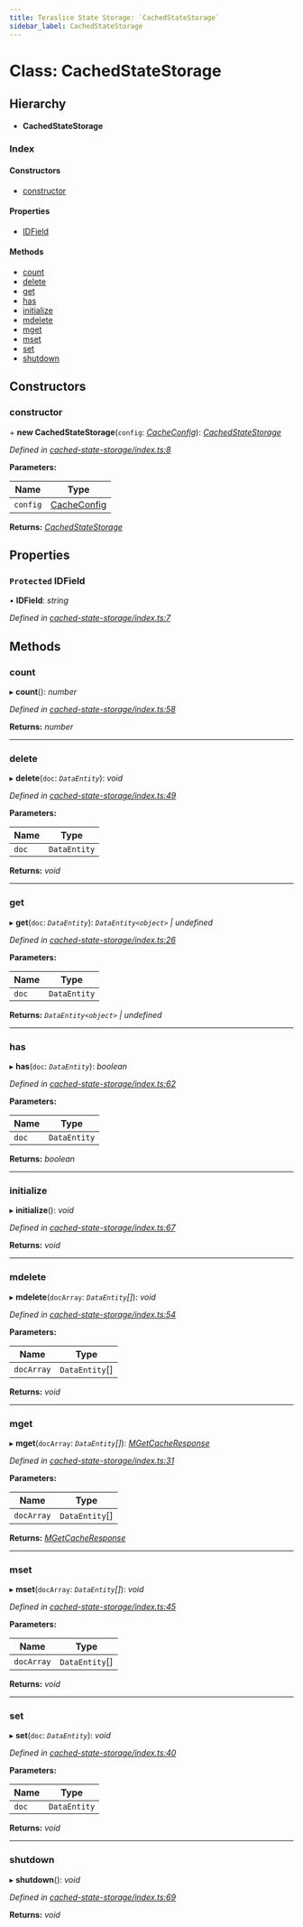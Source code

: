 ```yaml
---
title: Teraslice State Storage: `CachedStateStorage`
sidebar_label: CachedStateStorage
---
```


# Class: CachedStateStorage

## Hierarchy

* **CachedStateStorage**

### Index

#### Constructors

* [constructor](cachedstatestorage.md#constructor)

#### Properties

* [IDField](cachedstatestorage.md#protected-idfield)

#### Methods

* [count](cachedstatestorage.md#count)
* [delete](cachedstatestorage.md#delete)
* [get](cachedstatestorage.md#get)
* [has](cachedstatestorage.md#has)
* [initialize](cachedstatestorage.md#initialize)
* [mdelete](cachedstatestorage.md#mdelete)
* [mget](cachedstatestorage.md#mget)
* [mset](cachedstatestorage.md#mset)
* [set](cachedstatestorage.md#set)
* [shutdown](cachedstatestorage.md#shutdown)

## Constructors

###  constructor

\+ **new CachedStateStorage**(`config`: *[CacheConfig](../interfaces/cacheconfig.md)*): *[CachedStateStorage](cachedstatestorage.md)*

*Defined in [cached-state-storage/index.ts:8](https://github.com/terascope/teraslice/blob/a3992c27/packages/teraslice-state-storage/src/cached-state-storage/index.ts#L8)*

**Parameters:**

Name | Type |
------ | ------ |
`config` | [CacheConfig](../interfaces/cacheconfig.md) |

**Returns:** *[CachedStateStorage](cachedstatestorage.md)*

## Properties

### `Protected` IDField

• **IDField**: *string*

*Defined in [cached-state-storage/index.ts:7](https://github.com/terascope/teraslice/blob/a3992c27/packages/teraslice-state-storage/src/cached-state-storage/index.ts#L7)*

## Methods

###  count

▸ **count**(): *number*

*Defined in [cached-state-storage/index.ts:58](https://github.com/terascope/teraslice/blob/a3992c27/packages/teraslice-state-storage/src/cached-state-storage/index.ts#L58)*

**Returns:** *number*

___

###  delete

▸ **delete**(`doc`: *`DataEntity`*): *void*

*Defined in [cached-state-storage/index.ts:49](https://github.com/terascope/teraslice/blob/a3992c27/packages/teraslice-state-storage/src/cached-state-storage/index.ts#L49)*

**Parameters:**

Name | Type |
------ | ------ |
`doc` | `DataEntity` |

**Returns:** *void*

___

###  get

▸ **get**(`doc`: *`DataEntity`*): *`DataEntity<object>` | undefined*

*Defined in [cached-state-storage/index.ts:26](https://github.com/terascope/teraslice/blob/a3992c27/packages/teraslice-state-storage/src/cached-state-storage/index.ts#L26)*

**Parameters:**

Name | Type |
------ | ------ |
`doc` | `DataEntity` |

**Returns:** *`DataEntity<object>` | undefined*

___

###  has

▸ **has**(`doc`: *`DataEntity`*): *boolean*

*Defined in [cached-state-storage/index.ts:62](https://github.com/terascope/teraslice/blob/a3992c27/packages/teraslice-state-storage/src/cached-state-storage/index.ts#L62)*

**Parameters:**

Name | Type |
------ | ------ |
`doc` | `DataEntity` |

**Returns:** *boolean*

___

###  initialize

▸ **initialize**(): *void*

*Defined in [cached-state-storage/index.ts:67](https://github.com/terascope/teraslice/blob/a3992c27/packages/teraslice-state-storage/src/cached-state-storage/index.ts#L67)*

**Returns:** *void*

___

###  mdelete

▸ **mdelete**(`docArray`: *`DataEntity`[]*): *void*

*Defined in [cached-state-storage/index.ts:54](https://github.com/terascope/teraslice/blob/a3992c27/packages/teraslice-state-storage/src/cached-state-storage/index.ts#L54)*

**Parameters:**

Name | Type |
------ | ------ |
`docArray` | `DataEntity`[] |

**Returns:** *void*

___

###  mget

▸ **mget**(`docArray`: *`DataEntity`[]*): *[MGetCacheResponse](../interfaces/mgetcacheresponse.md)*

*Defined in [cached-state-storage/index.ts:31](https://github.com/terascope/teraslice/blob/a3992c27/packages/teraslice-state-storage/src/cached-state-storage/index.ts#L31)*

**Parameters:**

Name | Type |
------ | ------ |
`docArray` | `DataEntity`[] |

**Returns:** *[MGetCacheResponse](../interfaces/mgetcacheresponse.md)*

___

###  mset

▸ **mset**(`docArray`: *`DataEntity`[]*): *void*

*Defined in [cached-state-storage/index.ts:45](https://github.com/terascope/teraslice/blob/a3992c27/packages/teraslice-state-storage/src/cached-state-storage/index.ts#L45)*

**Parameters:**

Name | Type |
------ | ------ |
`docArray` | `DataEntity`[] |

**Returns:** *void*

___

###  set

▸ **set**(`doc`: *`DataEntity`*): *void*

*Defined in [cached-state-storage/index.ts:40](https://github.com/terascope/teraslice/blob/a3992c27/packages/teraslice-state-storage/src/cached-state-storage/index.ts#L40)*

**Parameters:**

Name | Type |
------ | ------ |
`doc` | `DataEntity` |

**Returns:** *void*

___

###  shutdown

▸ **shutdown**(): *void*

*Defined in [cached-state-storage/index.ts:69](https://github.com/terascope/teraslice/blob/a3992c27/packages/teraslice-state-storage/src/cached-state-storage/index.ts#L69)*

**Returns:** *void*
